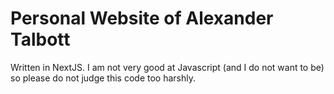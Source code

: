 # Personal Website of Alexander Talbott

Written in NextJS. I am not very good at Javascript (and I do not want to be) so please do not judge this code too harshly.